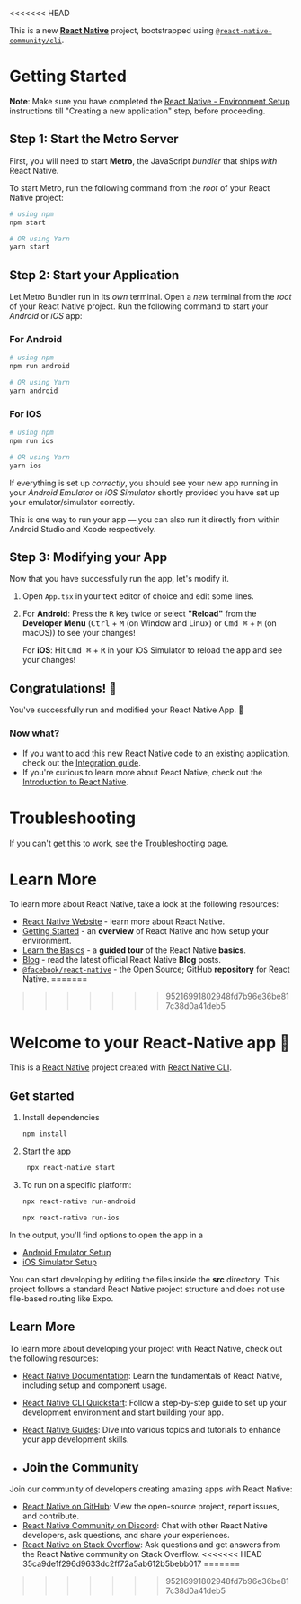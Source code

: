 <<<<<<< HEAD

This is a new [**React Native**](https://reactnative.dev) project, bootstrapped using [`@react-native-community/cli`](https://github.com/react-native-community/cli).

# Getting Started

**Note**: Make sure you have completed the [React Native - Environment Setup](https://reactnative.dev/docs/environment-setup) instructions till "Creating a new application" step, before proceeding.

## Step 1: Start the Metro Server

First, you will need to start **Metro**, the JavaScript _bundler_ that ships _with_ React Native.

To start Metro, run the following command from the _root_ of your React Native project:

```bash
# using npm
npm start

# OR using Yarn
yarn start
```

## Step 2: Start your Application

Let Metro Bundler run in its _own_ terminal. Open a _new_ terminal from the _root_ of your React Native project. Run the following command to start your _Android_ or _iOS_ app:

### For Android

```bash
# using npm
npm run android

# OR using Yarn
yarn android
```

### For iOS

```bash
# using npm
npm run ios

# OR using Yarn
yarn ios
```

If everything is set up _correctly_, you should see your new app running in your _Android Emulator_ or _iOS Simulator_ shortly provided you have set up your emulator/simulator correctly.

This is one way to run your app — you can also run it directly from within Android Studio and Xcode respectively.

## Step 3: Modifying your App

Now that you have successfully run the app, let's modify it.

1. Open `App.tsx` in your text editor of choice and edit some lines.
2. For **Android**: Press the <kbd>R</kbd> key twice or select **"Reload"** from the **Developer Menu** (<kbd>Ctrl</kbd> + <kbd>M</kbd> (on Window and Linux) or <kbd>Cmd ⌘</kbd> + <kbd>M</kbd> (on macOS)) to see your changes!

   For **iOS**: Hit <kbd>Cmd ⌘</kbd> + <kbd>R</kbd> in your iOS Simulator to reload the app and see your changes!

## Congratulations! :tada:

You've successfully run and modified your React Native App. :partying_face:

### Now what?

- If you want to add this new React Native code to an existing application, check out the [Integration guide](https://reactnative.dev/docs/integration-with-existing-apps).
- If you're curious to learn more about React Native, check out the [Introduction to React Native](https://reactnative.dev/docs/getting-started).

# Troubleshooting

If you can't get this to work, see the [Troubleshooting](https://reactnative.dev/docs/troubleshooting) page.

# Learn More

To learn more about React Native, take a look at the following resources:

- [React Native Website](https://reactnative.dev) - learn more about React Native.
- [Getting Started](https://reactnative.dev/docs/environment-setup) - an **overview** of React Native and how setup your environment.
- [Learn the Basics](https://reactnative.dev/docs/getting-started) - a **guided tour** of the React Native **basics**.
- [Blog](https://reactnative.dev/blog) - read the latest official React Native **Blog** posts.
- [`@facebook/react-native`](https://github.com/facebook/react-native) - the Open Source; GitHub **repository** for React Native.
=======
>>>>>>> 95216991802948fd7b96e36be817c38d0a41deb5

# Welcome to your React-Native app 👋

This is a [React Native](https://reactnative.dev) project created with [React Native CLI](https://reactnative.dev/docs/environment-setup).
## Get started

1. Install dependencies

   ```bash
   npm install
   ```

2. Start the app

   ```bash
    npx react-native start
   ```
3. To run on a specific platform:

    ```bash
    npx react-native run-android
   ```
     ```bash
    npx react-native run-ios
   ```

In the output, you'll find options to open the app in a

- [Android Emulator Setup](https://developer.android.com/studio/run/emulator)
- [iOS Simulator Setup](https://developer.apple.com/documentation/xcode/running-your-app-in-the-simulator-or-on-a-device)

You can start developing by editing the files inside the **src** directory. This project follows a standard React Native project structure and does not use file-based routing like Expo.

## Learn More

To learn more about developing your project with React Native, check out the following resources:

- [React Native Documentation](https://reactnative.dev/docs/getting-started): Learn the fundamentals of React Native, including setup and component usage.
- [React Native CLI Quickstart](https://reactnative.dev/docs/environment-setup): Follow a step-by-step guide to set up your development environment and start building your app.
- [React Native Guides](https://reactnative.dev/docs/next/tutorial): Dive into various topics and tutorials to enhance your app development skills.

- ## Join the Community

Join our community of developers creating amazing apps with React Native:

- [React Native on GitHub](https://github.com/facebook/react-native): View the open-source project, report issues, and contribute.
- [React Native Community on Discord](https://discord.gg/reactiflux): Chat with other React Native developers, ask questions, and share your experiences.
- [React Native on Stack Overflow](https://stackoverflow.com/questions/tagged/react-native): Ask questions and get answers from the React Native community on Stack Overflow.
<<<<<<< HEAD
35ca9de1f296d9633dc2ff72a5ab612b5bebb017
=======

>>>>>>> 95216991802948fd7b96e36be817c38d0a41deb5
